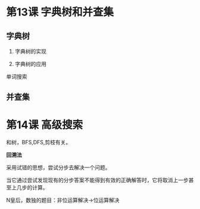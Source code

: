 # 第13课 字典树和并查集







## 字典树

1. 字典树的实现



2. 字典树的应用

单词搜索







## 并查集



# 第14课 高级搜索

和树，BFS,DFS,剪枝有关。



**回溯法**

采用试错的思想，尝试分步去解决一个问题。

当它通过尝试发现现有的分步答案不能得到有效的正确解答时，它将取消上一步甚至上几步的计算。



N皇后，数独的题目：非位运算解决->位运算解决





















